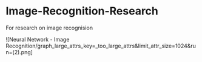 # Image-Recognition-Research
For research on image recognision

![Neural Network - Image Recognition/graph_large_attrs_key=_too_large_attrs&limit_attr_size=1024&run=(2).png]
